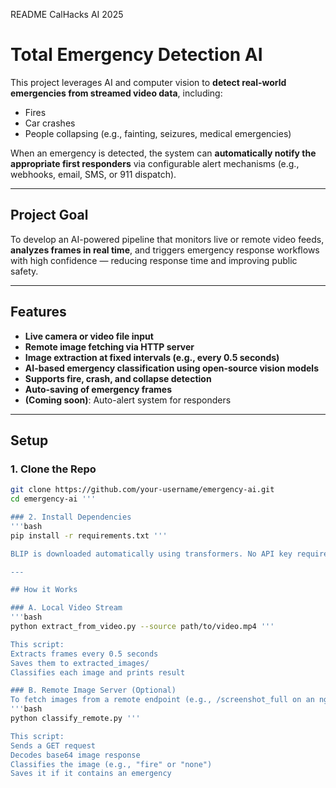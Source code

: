 README
CalHacks AI 2025
# Total Emergency Detection AI

This project leverages AI and computer vision to **detect real-world emergencies from streamed video data**, including:

- Fires  
- Car crashes  
- People collapsing (e.g., fainting, seizures, medical emergencies)

When an emergency is detected, the system can **automatically notify the appropriate first responders** via configurable alert mechanisms (e.g., webhooks, email, SMS, or 911 dispatch).

---

## Project Goal

To develop an AI-powered pipeline that monitors live or remote video feeds, **analyzes frames in real time**, and triggers emergency response workflows with high confidence — reducing response time and improving public safety.

---

## Features

- **Live camera or video file input**
- **Remote image fetching via HTTP server**
- **Image extraction at fixed intervals (e.g., every 0.5 seconds)**
- **AI-based emergency classification using open-source vision models**
- **Supports fire, crash, and collapse detection**
- **Auto-saving of emergency frames**
- **(Coming soon)**: Auto-alert system for responders

---

## Setup

### 1. Clone the Repo
```bash
git clone https://github.com/your-username/emergency-ai.git
cd emergency-ai '''

### 2. Install Dependencies
'''bash
pip install -r requirements.txt '''

BLIP is downloaded automatically using transformers. No API key required.

---

## How it Works

### A. Local Video Stream
'''bash
python extract_from_video.py --source path/to/video.mp4 '''

This script:
Extracts frames every 0.5 seconds
Saves them to extracted_images/
Classifies each image and prints result

### B. Remote Image Server (Optional)
To fetch images from a remote endpoint (e.g., /screenshot_full on an ngrok server):
'''bash
python classify_remote.py '''

This script:
Sends a GET request
Decodes base64 image response
Classifies the image (e.g., "fire" or "none")
Saves it if it contains an emergency
